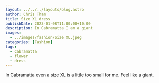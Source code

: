 ```yaml
---
layout: ../../../layouts/blog.astro
author: Chris Tham
title: Size XL dress
publishDate: 2023-01-08T11:00:00+10:00
description: In Cabramatta I am a giant
images:
  - ../images/fashion/Size XL.jpeg
categories: [Fashion]
tags:
  - Cabramatta
  - flower
  - dress
---
```


In Cabramatta even a size XL is a little too small for me. Feel like a giant.
